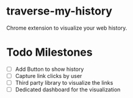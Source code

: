 # traverse-my-history
Chrome extension to visualize your web history.


# Todo Milestones

- [ ] Add Button to show history
- [ ] Capture link clicks by user
- [ ] Third party library to visualize the links
- [ ] Dedicated dashboard for the visualization